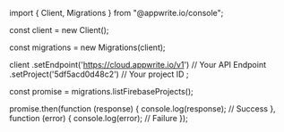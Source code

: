import { Client, Migrations } from "@appwrite.io/console";

const client = new Client();

const migrations = new Migrations(client);

client
    .setEndpoint('https://cloud.appwrite.io/v1') // Your API Endpoint
    .setProject('5df5acd0d48c2') // Your project ID
;

const promise = migrations.listFirebaseProjects();

promise.then(function (response) {
    console.log(response); // Success
}, function (error) {
    console.log(error); // Failure
});